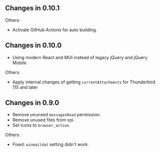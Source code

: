 ## Changes in 0.10.1

Others:

- Activate GitHub Actions for auto building.

## Changes in 0.10.0

- Using modern React and MUI instead of legacy jQuery and jQuery Mobile

Others:

- Apply internal changes of getting `currentAttachments` for Thunderbird 115 and later

## Changes in 0.9.0

- Remove ununsed `messagesRead` permission.
- Remove unused files from xpi.
- Set icons to `browser_action`.

Others:

- Fixed: `winmaildat` setting didn't work.
